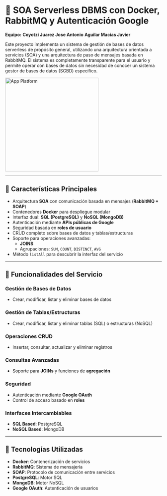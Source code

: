 # 🧩 SOA Serverless DBMS con Docker, RabbitMQ y Autenticación Google

**Equipo:**
**Coyotzi Juarez Jose Antonio**
**Aguilar Macias Javier**

Este proyecto implementa un sistema de gestión de bases de datos serverless de propósito general, utilizando una arquitectura orientada a servicios (SOA) y una arquitectura de paso de mensajes basada en RabbitMQ. El sistema es completamente transparente para el usuario y permite operar con bases de datos sin necesidad de conocer un sistema gestor de bases de datos (SGBD) específico.

<img src="https://eitpl.in/assets/img/service/database.gif" alt="App Platform" width="300"/>

---

## 🚀 Características Principales

- Arquitectura **SOA** con comunicación basada en mensajes (**RabbitMQ + SOAP**)
- Contenedores **Docker** para despliegue modular
- Interfaz dual: **SQL (PostgreSQL)** y **NoSQL (MongoDB)**
- Autenticación mediante **APIs públicas de Google**
- Seguridad basada en **roles de usuario**
- CRUD completo sobre bases de datos y tablas/estructuras
- Soporte para operaciones avanzadas:
  - **JOINS**
  - Agrupaciones: `SUM`, `COUNT`, `DISTINCT`, `AVG`
- Método `listAll` para descubrir la interfaz del servicio

---

## 🧱 Funcionalidades del Servicio

### Gestión de Bases de Datos

- Crear, modificar, listar y eliminar bases de datos

### Gestión de Tablas/Estructuras

- Crear, modificar, listar y eliminar tablas (SQL) o estructuras (NoSQL)

### Operaciones CRUD

- Insertar, consultar, actualizar y eliminar registros

### Consultas Avanzadas

- Soporte para **JOINs** y funciones de **agregación**

### Seguridad

- Autenticación mediante **Google OAuth**
- Control de acceso basado en **roles**

### Interfaces Intercambiables

- **SQL Based**: PostgreSQL
- **NoSQL Based**: MongoDB

---

## 🧪 Tecnologías Utilizadas

- **Docker**: Contenerización de servicios
- **RabbitMQ**: Sistema de mensajería
- **SOAP**: Protocolo de comunicación entre servicios
- **PostgreSQL**: Motor SQL
- **MongoDB**: Motor NoSQL
- **Google OAuth**: Autenticación de usuarios
